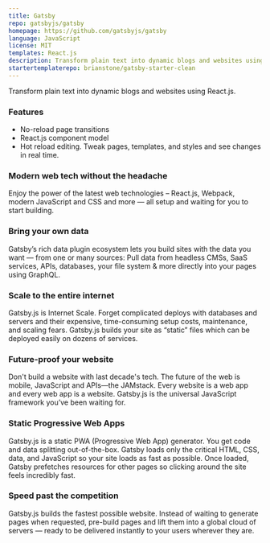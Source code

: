 ```yaml
---
title: Gatsby
repo: gatsbyjs/gatsby
homepage: https://github.com/gatsbyjs/gatsby
language: JavaScript
license: MIT
templates: React.js
description: Transform plain text into dynamic blogs and websites using React.js
startertemplaterepo: brianstone/gatsby-starter-clean 
---
```


Transform plain text into dynamic blogs and websites using React.js.

### Features

* No-reload page transitions
* React.js component model
* Hot reload editing. Tweak pages, templates, and styles and see changes in real time.

### Modern web tech without the headache

Enjoy the power of the latest web technologies – React.js, Webpack, modern JavaScript and CSS and more — all setup and waiting for you to start building.

### Bring your own data

Gatsby’s rich data plugin ecosystem lets you build sites with the data you want — from one or many sources: Pull data from headless CMSs, SaaS services, APIs, databases, your file system & more directly into your pages using GraphQL.

### Scale to the entire internet

Gatsby.js is Internet Scale. Forget complicated deploys with databases and servers and their expensive, time-consuming setup costs, maintenance, and scaling fears. Gatsby.js builds your site as “static” files which can be deployed easily on dozens of services.

### Future-proof your website

Don't build a website with last decade's tech. The future of the web is mobile, JavaScript and APIs—the JAMstack. Every website is a web app and every web app is a website. Gatsby.js is the universal JavaScript framework you’ve been waiting for.

### Static Progressive Web Apps

Gatsby.js is a static PWA (Progressive Web App) generator. You get code and data splitting out-of-the-box. Gatsby loads only the critical HTML, CSS, data, and JavaScript so your site loads as fast as possible. Once loaded, Gatsby prefetches resources for other pages so clicking around the site feels incredibly fast.

### Speed past the competition

Gatsby.js builds the fastest possible website. Instead of waiting to generate pages when requested, pre-build pages and lift them into a global cloud of servers — ready to be delivered instantly to your users wherever they are.
